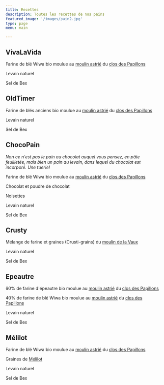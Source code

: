 ```yaml
---
title: Recettes
description: Toutes les recettes de nos pains
featured_image: '/images/pain2.jpg'
type: page
menu: main

---
```


## VivaLaVida

Farine de blé Wiwa bio moulue au [moulin astrié](https://www.moulin-astreia.com/) du [clos des Papillons](https://closdespapillons.ch/)

Levain naturel

Sel de Bex

## OldTimer

Farine de blés anciens bio moulue au [moulin astrié](https://www.moulin-astreia.com/) du [clos des Papillons](https://closdespapillons.ch/)

Levain naturel

Sel de Bex


## ChocoPain

*Non ce n'est pas le pain au chocolat auquel vous pensez, en pâte feuilletée, mais bien
un pain au levain, dans lequel du chocolat est incorporé. Une tuerie!*

Farine de blé Wiwa bio moulue au [moulin astrié](https://www.moulin-astreia.com/) du [clos des Papillons](https://closdespapillons.ch/)

Chocolat et poudre de chocolat

Noisettes

Levain naturel

Sel de Bex


## Crusty

Mélange de farine et graines (Crusti-grains) du [moulin de la Vaux](https://www.moulindelavaux.ch/)

Levain naturel

Sel de Bex


## Epeautre

60% de farine d'épeautre bio moulue au [moulin astrié](https://www.moulin-astreia.com/) du [clos des Papillons](https://closdespapillons.ch/)

40% de farine de blé Wiwa bio moulue au [moulin astrié](https://www.moulin-astreia.com/) du [clos des Papillons](https://closdespapillons.ch/)

Levain naturel

Sel de Bex


## Mélilot

Farine de blé Wiwa bio moulue au [moulin astrié](https://www.moulin-astreia.com/) du [clos des Papillons](https://closdespapillons.ch/)

Graines de [Mélilot](https://fr.wikipedia.org/wiki/M%C3%A9lilot)

Levain naturel

Sel de Bex

